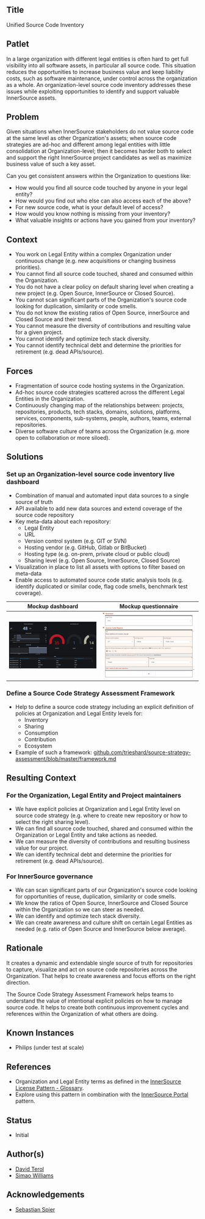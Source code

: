 ## Title

Unified Source Code Inventory

## Patlet

In a large organization with different legal entities is often hard to get full visibility into all software assets, in particular all source code. This situation reduces the opportunities to increase business value and keep liability costs, such as software maintenance, under control across the organization as a whole. An organization-level source code inventory addresses these issues while exploiting opportunities to identify and support valuable InnerSource assets.

## Problem

Given situations when InnerSource stakeholders do not value source code at the same level as other Organization's assets; when source code strategies are ad-hoc and different among legal entities with little consolidation at Organization-level; then it becomes harder both to select and support the right InnerSource project candidates as well as maximize business value of such a key asset.

Can you get consistent answers within the Organization to questions like:

* How would you find all source code touched by anyone in your legal entity?
* How would you find out who else can also access each of the above?
* For new source code, what is your default level of access?
* How would you know nothing is missing from your inventory?
* What valuable insights or actions have you gained from your inventory?

## Context

* You work on Legal Entity within a complex Organization under continuous change (e.g. new acquisitions or changing business priorities).
* You cannot find all source code touched, shared and consumed within the Organization.
* You do not have a clear policy on default sharing level when creating a new project (e.g. Open Source, InnerSource or Closed Source).
* You cannot scan significant parts of the Organization's source code looking for duplication, similarity or code smells.
* You do not know the existing ratios of Open Source, innerSource and Closed Source and their trend.
* You cannot measure the diversity of contributions and resulting value for a given project.
* You cannot identify and optimize tech stack diversity.
* You cannot identify technical debt and determine the priorities for retirement (e.g. dead APIs/source).

## Forces

* Fragmentation of source code hosting systems in the Organization.
* Ad-hoc source code strategies scattered across the different Legal Entities in the Organization.
* Continuously changing map of the relationships between: projects, repositories, products, tech stacks, domains, solutions, platforms, services, components, sub-systems, people, authors, teams, external repositories.
* Diverse software culture of teams across the Organization (e.g. more open to collaboration or more siloed).

## Solutions

### Set up an Organization-level source code inventory live dashboard

* Combination of manual and automated input data sources to a single source of truth
* API available to add new data sources and extend coverage of the source code repository
* Key meta-data about each repository:
  * Legal Entity
  * URL
  * Version control system (e.g. GIT or SVN)
  * Hosting vendor (e.g. GitHub, Gitlab or BitBucket) 
  * Hosting type (e.g. on-prem, private cloud or public cloud)
  * Sharing level (e.g. Open Source, InnerSource, Closed Source)
* Visualization in place to list all assets with options to filter based on meta-data
* Enable access to automated source code static analysis tools (e.g. identify duplicated or similar code, flag code smells, benchmark test coverage).

Mockup dashboard             |  Mockup questionnaire
:-------------------------:|:-------------------------:
![Mockup dashboard](../../assets/img/source-code-inventory-mockup-dashboard.PNG)  |  ![Mockup questionnaire](../../assets/img/source-code-inventory-mockup-questionnaire.PNG)

### Define a Source Code Strategy Assessment Framework

* Help to define a source code strategy including an explicit definition of policies at Organization and Legal Entity levels for:
  * Inventory
  * Sharing
  * Consumption
  * Contribution
  * Ecosystem
* Example of such a framework: [github.com/trieshard/source-strategy-assessment/blob/master/framework.md](https://github.com/trieshard/source-strategy-assessment/blob/master/framework.md)

## Resulting Context

### For the Organization, Legal Entity and Project maintainers

* We have explicit policies at Organization and Legal Entity level on source code strategy (e.g. where to create new repository or how to select the right sharing level).
* We can find all source code touched, shared and consumed within the Organization or Legal Entity and take actions as needed.
* We can measure the diversity of contributions and resulting business value for our project.
* We can identify technical debt and determine the priorities for retirement (e.g. dead APIs/source).

### For InnerSource governance

* We can scan significant parts of our Organization's source code looking for opportunities of reuse, duplication, similarity or code smells.
* We know the ratios of Open Source, InnerSource and Closed Source within the Organization so we can steer as needed.
* We can identify and optimize tech stack diversity.
* We can create awareness and culture shift on certain Legal Entities as needed (e.g. ratio of Open Source and InnerSource below average).

## Rationale

It creates a dynamic and extendable single source of truth for repositories to capture, visualize and act on source code repositories across the Organization. That helps to create awareness and focus efforts on the right direction. 

The Source Code Strategy Assessment Framework helps teams to understand the value of intentional explicit policies on how to manage source code. It helps to create both continuous improvement cycles and references within the Organization of what others are doing.

## Known Instances

* Philips (under test at scale)

## References

* Organization and Legal Entity terms as defined in the [InnerSource License Pattern - Glossary](../2-structured/innersource-license.md#glossary).
* Explore using this pattern in combination with the [InnerSource Portal](../2-structured/innersource-portal.md) pattern.

## Status

* Initial

## Author(s)

* [David Terol](https://github.com/dterol23)
* [Simao Williams](mailto://me@simaos.net)

## Acknowledgements

* [Sebastian Spier](https://github.com/spier)
